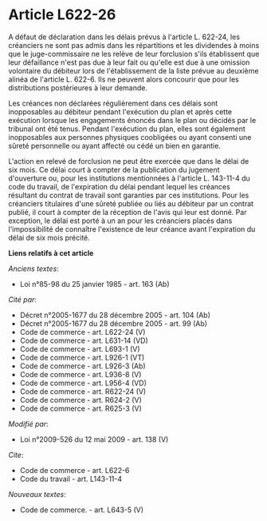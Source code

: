 # Article L622-26

A défaut de déclaration dans les délais prévus à l'article L. 622-24, les créanciers ne sont pas admis dans les répartitions
et les dividendes à moins que le juge-commissaire ne les relève de leur forclusion s'ils établissent que leur défaillance
n'est pas due à leur fait ou qu'elle est due à une omission volontaire du débiteur lors de l'établissement de la liste prévue
au deuxième alinéa de l'article L. 622-6. Ils ne peuvent alors concourir que pour les distributions postérieures à leur
demande. 

Les créances non déclarées régulièrement dans ces délais sont inopposables au débiteur pendant l'exécution du plan et après
cette exécution lorsque les engagements énoncés dans le plan ou décidés par le tribunal ont été tenus. Pendant l'exécution du
plan, elles sont également inopposables aux personnes physiques coobligées ou ayant consenti une sûreté personnelle ou ayant
affecté ou cédé un bien en garantie.

L'action en relevé de forclusion ne peut être exercée que dans le délai de six mois. Ce délai court à compter de la
publication du jugement d'ouverture ou, pour les institutions mentionnées à l'article L. 143-11-4 du code du travail, de
l'expiration du délai pendant lequel les créances résultant du contrat de travail sont garanties par ces institutions. Pour
les créanciers titulaires d'une sûreté publiée ou liés au débiteur par un contrat publié, il court à compter de la réception
de l'avis qui leur est donné. Par exception, le délai est porté à un an pour les créanciers placés dans l'impossibilité de
connaître l'existence de leur créance avant l'expiration du délai de six mois précité.

**Liens relatifs à cet article**

_Anciens textes_:

  - Loi n°85-98 du 25 janvier 1985 - art. 163 (Ab)

_Cité par_:

  - Décret n°2005-1677 du 28 décembre 2005 - art. 104 (Ab)
  - Décret n°2005-1677 du 28 décembre 2005 - art. 99 (Ab)
  - Code de commerce - art. L622-24 (V)
  - Code de commerce - art. L631-14 (VD)
  - Code de commerce - art. L693-1 (V)
  - Code de commerce - art. L926-1 (VT)
  - Code de commerce - art. L926-3 (Ab)
  - Code de commerce - art. L936-8 (V)
  - Code de commerce - art. L956-4 (VD)
  - Code de commerce - art. R622-24 (V)
  - Code de commerce - art. R624-2 (V)
  - Code de commerce - art. R625-3 (V)

_Modifié par_:

  - Loi n°2009-526 du 12 mai 2009 - art. 138 (V)

_Cite_:

  - Code de commerce - art. L622-6
  - Code du travail - art. L143-11-4

_Nouveaux textes_:

  - Code de commerce. - art. L643-5 (V)

